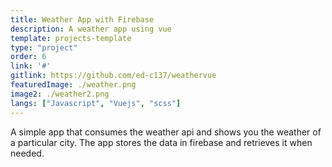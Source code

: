```yaml
---
title: Weather App with Firebase
description: A weather app using vue
template: projects-template
type: "project"
order: 6
link: '#'
gitlink: https://github.com/ed-c137/weathervue
featuredImage: ./weather.png
image2: ./weather2.png
langs: ["Javascript", "Vuejs", "scss"]
---
```


A simple app that consumes the weather api and shows you the weather of a particular city. The app stores the data in firebase and retrieves it when needed.